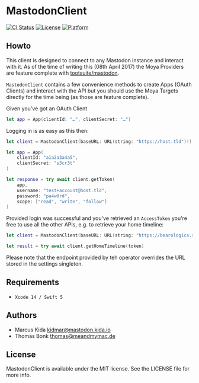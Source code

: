 # MastodonClient

[![CI Status](http://img.shields.io/travis/Swiftodon/Mastodon.swift.svg?style=flat)](https://travis-ci.org/git/MastodonClient)
[![License](https://img.shields.io/cocoapods/l/MastodonClient.svg?style=flat)](http://cocoapods.org/pods/MastodonClient)
[![Platform](https://img.shields.io/cocoapods/p/MastodonClient.svg?style=flat)](http://cocoapods.org/pods/MastodonClient)

## Howto

This client is designed to connect to any Mastodon instance and interact with it. As of the time of writing this (08th April 2017) the Moya Providers are feature complete with [tootsuite/mastodon](https://github.com/tootsuite/mastodon).

`MastodonClient` contains a few convenience methods to create Apps (OAuth Clients) and interact with the API but you should use the Moya Targets directly for the time being (as those are feature complete).

Given you've got an OAuth Client

```swift
let app = App(clientId: "…", clientSecret: "…")
```

Logging in is as easy as this then:

```swift
let client = MastodonClient(baseURL: URL(string: "https://host.tld")!)

let app = App(
    clientId: "a1a2a3a4a5",
    clientSecret: "s3cr3t"
)

let response = try await client.getToken(
    app,
    username: "test+account@host.tld",
    password: "pa4w0rd",
    scope: ["read", "write", "follow"]
)
```

Provided login was successful and you've retrieved an `AccessToken` you're free to use all the other APIs, e.g. to retrieve your home timeline:

```swift
let client = MastodonClient(baseURL: URL(string: "https://bearologics.social")!)

let result = try await client.getHomeTimeline(token)
```

Please note that the endpoint provided by teh operator overrides the URL stored in the settings singleton.

## Requirements

- `Xcode 14 / Swift 5`

## Authors

- Marcus Kida <kidmar@mastodon.kida.io>
- Thomas Bonk <thomas@meandmymac.de>

## License

MastodonClient is available under the MIT license. See the LICENSE file for more info.
